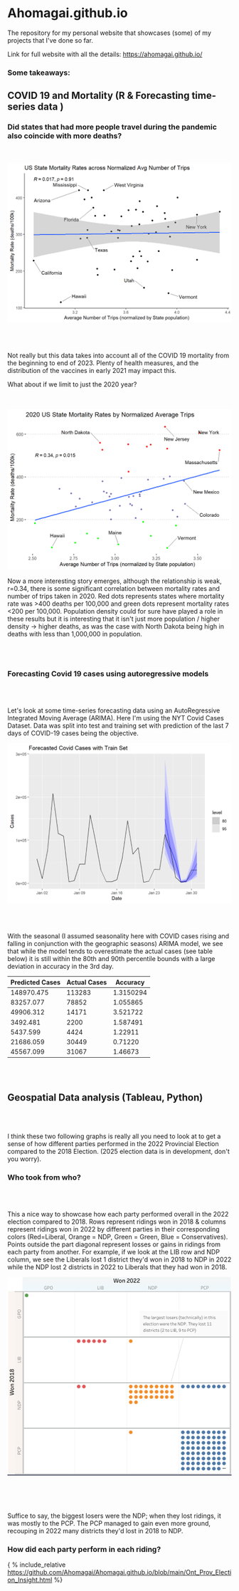 # Ahomagai.github.io

The repository for my personal website that showcases (some) of my projects that I've done so far. 

Link for full website with all the details: https://ahomagai.github.io/

### Some takeaways:

## COVID 19 and Mortality (R & Forecasting time-series data )

### Did states that had more people travel during the pandemic also coincide with more deaths? 
<br> </br>
![Alt text](https://github.com/Ahomagai/Ahomagai.github.io/blob/main/images/US%20State%20Mortality%20Rates%20across%20Normalized%20Avg%20Number%20of%20Trips.png)

<br> </br>
<p>Not really but this data takes into account all of the COVID 19 mortality from the beginning to end of 2023. Plenty of health measures, and the distribution of the vaccines in early 2021 may impact this. </p>
<p> What about if we limit to just the 2020 year? </p>

<br> </br>
![Alt text](https://github.com/Ahomagai/Ahomagai.github.io/blob/main/images/2020_US_State_Mortality_Rates_by_Normalized_Average_Trips.png)

<p> Now a more interesting story emerges, although the relationship is weak, r=0.34, there is some significant correlation between mortality rates and number of trips taken in 2020. Red dots represents states where mortality rate was >400 deaths per 100,000 and green dots represent mortality rates <200 per 100,000. Population density could for sure have played a role in these results but it is interesting that it isn't just more population / higher density -> higher deaths, as was the case with North Dakota being high in deaths with less than 1,000,000 in population. </p>

<br> </br>
### Forecasting Covid 19 cases using autoregressive models 
<br> </br>
<p> Let's look at some time-series forecasting data using an AutoRegressive Integrated Moving Average (ARIMA). Here I'm using the NYT Covid Cases Dataset. Data was split into test and training set with prediction of the last 7 days of COVID-19 cases being the objective.  </p>

![Alt text](https://github.com/Ahomagai/Ahomagai.github.io/blob/main/images/Forecasted%20COVID%20Cases.png)

<br></br>
<p> With the seasonal (I assumed seasonality here with COVID cases rising and falling in conjunction with the geographic seasons) ARIMA model, we see that while the model tends to overestimate the actual cases (see table below) it is still within the 80th and 90th percentile bounds with a large deviation in accuracy in the 3rd day. </p>

| Predicted Cases     | Actual Cases    | Accuracy |
| --------- | ---------- |--------- |
| 148970.475| 113283     | 1.3150294| 
| 83257.077	|78852	     | 1.055865 |
| 49906.312	| 14171	     | 3.521722 | 
| 3492.481	| 2200	     | 1.587491 |
| 5437.599	| 4424	     | 1.22911  |
| 21686.059	| 30449	     | 0.71220  |
| 45567.099	| 31067	     | 1.46673  |

<br></br>


## Geospatial Data analysis (Tableau, Python) 
<br></br> 

<p>I think these two following graphs is really all you need to look at to get a sense of how different parties performed in the 2022 Provincial Election compared to the 2018 Election. (2025 election data is in development, don't you worry). </p>

### Who took from who? 

<br></br>

<p> This a nice way to showcase how each party performed overall in the 2022 election compared to 2018. Rows represent ridings won in 2018 & columns represent ridings won in 2022 by different parties in their corresponding colors (Red=Liberal, Orange = NDP, Green = Green, Blue = Conservatives). Points outside the part diagonal represent losses or gains in ridings from each party from another. For example, if we look at the LIB row and NDP column, we see the Liberals lost 1 district they'd won in 2018 to NDP in 2022 while the NDP lost 2 districts in 2022 to Liberals that they had won in 2018. </p>

![Alt text](https://github.com/Ahomagai/Ahomagai.github.io/blob/main/images/Who%20took%20from%20who.PNG)
<br></br> 



<br></br>
<p>Suffice to say, the biggest losers were the NDP; when they lost ridings, it was mostly to the PCP. The PCP managed to gain even more ground, recouping in 2022 many districts they'd lost in 2018 to NDP. </p>

### How did each party perform in each riding? 

{ % include_relative https://github.com/Ahomagai/Ahomagai.github.io/blob/main/Ont_Prov_Election_Insight.html %}
